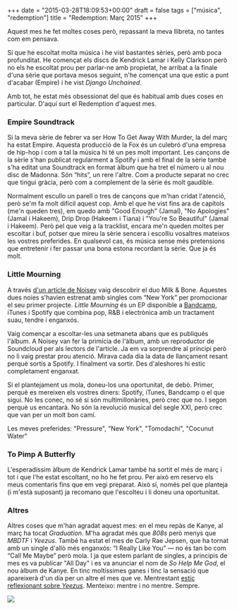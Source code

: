 +++
date = "2015-03-28T18:09:53+00:00"
draft = false
tags = ["música", "redemption"]
title = "Redemption: Març 2015"
+++

Aquest mes he fet moltes coses per&ograve;, repassant la meva llibreta, no tantes com em pensava. 

<!-- more -->

S&iacute; que he escoltat molta m&uacute;sica i he vist bastantes s&egrave;ries, per&ograve; amb poca profunditat. He comen&ccedil;at els discs de Kendrick Lamar i Kelly Clarkson per&ograve; no els he escoltat prou per parlar-ne amb propietat, he arribat a la finale d'una s&egrave;rie que portava mesos seguint, n'he comen&ccedil;at una que estic a punt d'acabar (Empire) i he vist *Django Unchained*. 

Amb tot, he estat m&eacute;s obsessionat del que &eacute;s habitual amb dues coses en particular. D'aqu&iacute; surt el Redemption d'aquest mes.

### Empire Soundtrack

Si la meva s&egrave;rie de febrer va ser How To Get Away With Murder, la del mar&ccedil; ha estat Empire. Aquesta producci&oacute; de la Fox &eacute;s un culebr&oacute; d'una empresa de hip-hop i com a tal la m&uacute;sica hi t&eacute; un pes molt important. Les can&ccedil;ons de la s&egrave;rie s'han publicat regularment a Spotify i amb el final de la s&egrave;rie tamb&eacute; s'ha editat una Soundtrack en format &agrave;lbum que ha tret el n&uacute;mero u al nou disc de Madonna. S&oacute;n &ldquo;hits&rdquo;, un rere l'altre. Com a producte separat no crec que tingui gr&agrave;cia, per&ograve; com a complement de la s&egrave;rie &eacute;s molt gaudible. 

Normalment escullo un parell o tres de can&ccedil;ons que m'han cridat l'atenci&oacute;, per&ograve; se'm fa molt dif&iacute;cil aquest cop. Amb el que he vist fins ara de cap&iacute;tols (me'n queden tres), em quedo amb "Good Enough" (Jamal), "No Apologies" (Jamal i Hakeem), Drip Drop (Hakeem i Tiana) i "You're So Beautiful" (Jamal i Hakeem). Per&ograve; pel que veig a la tracklist, encara me'n queden moltes per escoltar i buf, potser que mireu la s&egrave;rie sencera i escolliu vosaltres mateixos les vostres preferides. En qualsevol cas, &eacute;s m&uacute;sica sense m&eacute;s pretensions que entretenir i fer passar una bona estona recordant la s&egrave;rie. Que ja &eacute;s molt.

<span class="fa fa-heart"> </span> <span class="fa fa-heart"> </span> <span class="fa fa-heart"> </span>

### Little Mourning

A trav&eacute;s [d'un article de Noisey](http://noisey.vice.com/blog/milk-and-bone-montreal-little-mourning-album-stream-interview) vaig descobrir el duo Milk &amp; Bone. Aquestes dues noies s'havien estrenat amb singles com &ldquo;New York&rdquo; per promocionar el seu primer projecte. *Little Mourning* &eacute;s un EP disponible a [Bandcamp](https://milkandbone.bandcamp.com/), iTunes i Spotify que combina pop, R&amp;B i electr&ograve;nica amb un tractament suau, tendre i enganx&oacute;s.

Vaig comen&ccedil;ar a escoltar-les una setmaneta abans que es publiqu&eacute;s l'&agrave;lbum. A Noisey van fer la prim&iacute;cia de l'&agrave;lbum, amb un reproductor de Soundcloud per als lectors de l'article. Ja em va sorprendre al principi per&ograve; no li vaig prestar prou atenci&oacute;. Mirava cada dia la data de llan&ccedil;ament resant perqu&egrave; sort&iacute;s a Spotify. I finalment va sortir. Des d'aleshores hi estic completament enganxat.

Si el plantejament us mola, doneu-los una oportunitat, de deb&ograve;. Primer, perqu&egrave; es mereixen els vostres diners: Spotify, iTunes, Bandcamp o el que sigui. No les conec, no s&eacute; si s&oacute;n multimillon&agrave;ries, per&ograve; crec que no. I segon perqu&egrave; us encantar&agrave;. No s&oacute;n la revoluci&oacute; musical del segle XXI, per&ograve; crec que van per un molt bon cam&iacute;.

Les meves preferides: "Pressure", "New York", "Tomodachi", "Cocunut Water"

<span class="fa fa-heart"> </span> <span class="fa fa-heart"> </span> <span class="fa fa-heart"> </span> <span class="fa fa-heart"> </span>

### To Pimp A Butterfly 

L'esperad&iacute;ssim &agrave;lbum de Kendrick Lamar tamb&eacute; ha sortit el m&eacute;s de mar&ccedil; i tot i que l'he estat escoltant, no ho he fet prou. Per aix&ograve; em reservo els meus comentaris fins que em vegi preparat. Aix&ograve; s&iacute;, nom&eacute;s pel que planteja (i m'est&agrave; suposant) ja recomano que l'escolteu i li doneu una oportunitat. 

<span class="fa fa-circle"> </span>

### Altres

Altres coses que m'han agradat aquest mes: en el meu rep&agrave;s de Kanye, al mar&ccedil; ha tocat *Graduation*. M'ha agradat m&eacute;s que *808s* per&ograve; menys que *MBDTF* i *Yeezus*. Tamb&eacute; ha estat el mes de Carly Rae Jepsen, que ha tornat amb un single d'all&ograve; m&eacute;s enganx&oacute;s: &ldquo;I Really Like You&rdquo; &mdash; no &eacute;s tan bo com &ldquo;Call Me Maybe&rdquo; per&ograve; mola. I ja que estem parlant de singles, a principis de mes es va publicar "All Day" i es va anunciar el nom de *So Help Me God*, el nou &agrave;lbum de Kanye. En tinc molt&iacute;ssimes ganes i tinc la sensaci&oacute; que apareixer&agrave; d'un dia per un altre el mes que ve. Mentrestant [estic reflexionant sobre *Yeezus*](https://twitter.com/enricll/status/579293322323337217). Menteixo: mentre i no mentre. Sempre.

<img id="splashFade" src="http://i.imgur.com/kCFBJdm.jpg">